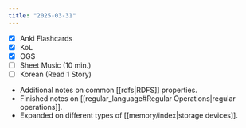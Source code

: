 ```yaml
---
title: "2025-03-31"
---
```


- [x] Anki Flashcards
- [x] KoL
- [x] OGS
- [ ] Sheet Music (10 min.)
- [ ] Korean (Read 1 Story)

* Additional notes on common [[rdfs|RDFS]] properties.
* Finished notes on [[regular_language#Regular Operations|regular operations]].
* Expanded on different types of [[memory/index|storage devices]].